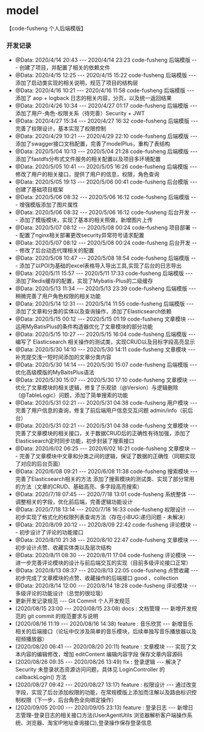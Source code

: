 # model
【code-fusheng 个人后端模版】

### 开发记录
 * @Data: 2020/4/14 20:43 --- 2020/4/14 23:23 code-fusheng 后端模版 --- 创建了项目，并配置了相关的依赖文件
 * @Data: 2020/4/15 12:25 --- 2020/4/15 15:22 code-fusheng 后端模版 --- 添加了启动类实现的相关说明，规范了项目的结构层
 * @Data: 2020/4/16 10:21 --- 2020/4/16 11:58 code-fusheng 后端模版 --- 添加了 aop + logback 日志的相关内容，分页，以及统一返回结果
 * @Data: 2020/4/26 10:34 --- 2020/4/27 01:17 code-fusheng 后端模版 --- 添加了用户-角色-权限关系（待完善）Security + JWT
 * @Data: 2020/4/27 15:34 --- 2020/4/27 16:32 code-fusheng 后端模版 --- 完善了权限设计，基本实现了权限控制
 * @Data: 2020/4/29 10:21 --- 2020/4/29 22:10 code-fusheng 后端模版 --- 添加了swagger接口文档配置，完善了modelPlus，重构了表结构
 * @Data: 2020/5/04 10:13 --- 2020/5/04 21:28 code-fusheng 后端模版 --- 添加了fastdfs分布式文件服务的相关配置以及项目多环境配置
 * @Data: 2020/5/05 10:41 --- 2020/5/05 16:26 code-fusheng 后端模版 --- 修改了用户的相关接口，提供了用户的信息，权限，角色查询
 * @Data: 2020/5/05 19:13 --- 2020/5/06 00:41 code-fusheng 后台模版 --- 创建了基础项目框架
 * @Data: 2020/5/06 08:32 --- 2020/5/06 16:12 code-fusheng 后端模版 --- 增强模版添加了图片属性
 * @Data: 2020/5/06 08:32 --- 2020/5/06 16:12 code-fusheng 后台开发 --- 添加了模版模块，实现了基本的相关照做，新增图片上传
 * @Data: 2020/5/07 08:12 --- 2020/5/08 00:24 code-fusheng 项目部署 --- 配置了nginx相关部署更改security异常符号请求配置
 * @Data: 2020/5/07 08:12 --- 2020/5/08 00:24 code-fusheng 后台开发 --- 修改了后台动态代理相关的配置
 * @Data: 2020/5/08 10:47 --- 2020/5/08 18:54 code-fusheng 后端模版 --- 添加了以POI为基础的excel表格导入导出工具,实现了后台的日志导出
 * @Data: 2020/5/11 15:57 --- 2020/5/11 17:33 code-fusheng 后端模版 --- 添加了Redis缓存的配置，实现了Mybatis-Plus的二级缓存
 * @Data: 2020/5/13 11:34 --- 2020/5/13 23:39 code-fusheng 后端模版 --- 稍微完善了用户角色权限的相关功能
 * @Data: 2020/5/14 12:31 --- 2020/5/14 11:55 code-fusheng 后端模版 --- 添加了文章和分类的实体以及查询操作，添加了Elasticsearch依赖
 * @Data: 2020/5/15 00:12 --- 2020/5/15 01:19 code-fusheng 文章模块 --- 运用MyBatisPlus的条件构造器优化了文章模块的部分功能
 * @Data: 2020/5/15 10:27 --- 2020/5/15 16:04 code-fusheng 后端模版 --- 编写了 Elasticsearch 相关操作的测试类，实现CRUD以及目标字段高亮显示
 * @Data: 2020/5/30 14:10 --- 2020/5/30 14:11 code-fusheng 文章模块 --- 补充提交浅一短时间添加的文章分类内容
 * @Data: 2020/5/30 14:14 --- 2020/5/30 15:07 code-fusheng 后端模版 --- 优化高级模版的MyBaitsPlus语法
 * @Data: 2020/5/30 15:07 --- 2020/5/30 17:10 code-fusheng 文章模块 --- 优化了文章模块的相关逻辑，修复了乐观锁（@Version）与逻辑删除（@TableLogic）问题，添加了简单搜索的功能
 * @Data: 2020/5/31 02:21 --- 2020/5/31 04:38 code-fusheng 用户模块 --- 完善了用户信息的查询，修复了前后端用户信息交互问题 admin/info（前后台）
 * @Data: 2020/5/31 02:21 --- 2020/5/31 04:38 code-fusheng 文章模块 --- 完善了文章模块的相关接口，关于数据CRUD后的正确性有待加强，添加了Elasticsearch定时同步功能，初步封装了搜索接口
 * @Data: 2020/6/02 06:25 --- 2020/6/02 16:21 code-fusheng 文章模块 --- 完善了文章模块中文章和分类之间的逻辑，保证了数据的正确性（同期实现了对应的后台页面）
 * @Data: 2020/6/08 09:21 --- 2020/6/08 11:38 code-fusheng 搜索模块 --- 完善了Elasticsearch相关的方法 添加了搜索模块的测试类、实现了部分常用的方法（文章的CRUD、基础高亮、多字段高亮搜索）
 * @Data: 2020/7/18 07:45 --- 2020/7/18 13:01 code-fusheng 系统整体 --- 调整相关的字段，优化前后端，完善逻辑功能设计
 * @Data: 2020/7/18 13:14 --- 2020/7/18 16:33 code-fusheng 权限设计 --- 初步实现了格式化的权限列表查询方法（存在小BUG:递归问题 - 未解决）
 * @Data: 2020/8/09 20:12 --- 2020/8/09 22:42 code-fusheng 评论模块 --- 初步设计了评论的功能接口
 * @Data: 2020/8/10 21:38 --- 2020/8/10 22:47 code-fusheng 文章模块 --- 初步设计点赞、收藏实体类以及层次结构
 * @Data: 2020/8/11 08:30 --- 2020/8/11 17:04 code-fusheng 评论模块 --- 进一步完善评论模块的设计与前后端交互的实现（目前多级评论接口正常）
 * @Data: 2020/8/13 08:37 --- 2020/8/13 22:05 code-fusheng 点赞收藏 --- 初步完成了文章模块的点赞、收藏操作的后端接口 good 、collection
 * @Data: 2020/8/14 12:00 --- 2020/8/14 18:28 code-fusheng 评论模块 --- 多级评论的功能设计（总觉的很垃圾）
 * 更新开发记录规范 --- Git Commit 个人开发规范
 * (2020/08/15 23:00 --- 2020/08/15 23:08) docs : 文档管理 --- 新增开发规范的 git commit 的规范要求与说明
 * (2020/08/16 11:19 --- 2020/08/16 14:38) feature : 音乐欣赏 --- 新增音乐相关的后端接口（论坛中仅涉及简单的音乐模块，后续单独写音乐播放器以及视频播放器）
 * (2020/08/20 06:41 --- 2020/08/20 20:11) feature : 文章模块 --- 实现了文本内容的编辑修改，增加 editContent 编辑内容字段 保存文章内容源码
 * (2020/08/26 09:35 --- 2020/08/26 13:49) fix : 登录逻辑 --- 解决了 Security 未登录状态资源访问问题，具体见 LoginController 的 callbackLogin() 方法
 * (2020/08/27 09:42 --- 2020/08/27 13:17) feature : 权限设计 --- 通过改变字段，实现了后台添加权限的功能，在常规模版上添加而注解以及路由标识控制权限（下一步，后台角色全向绑定操作）
 * (2020/09/05 20:00 --- 2020/09/05 23:13) feature : 登录日志 --- 新增日志管理-登录日志的相关接口方法(UserAgentUtils 浏览器解析客户端操作系统、浏览器、淘宝IP地址查询接口),登录操作保存登录信息
